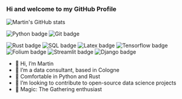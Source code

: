 ### Hi and welcome to my GitHub Profile

![Martin's GitHub stats](https://github-readme-stats.vercel.app/api?username=martinbremm&show_icons=true&count_private=true&include_all_commits=true&hide=stars,issues&theme=nightowl)

![Python badge](https://img.shields.io/static/v1?label=Python&message=advanced&color=brightgreen&logo=python)
![Git badge](https://img.shields.io/static/v1?label=Git&message=advanced&color=brightgreen&logo=git)
<!--- ![MatLab badge](https://img.shields.io/static/v1?label=MatLab&message=advanced&color=brightgreen&logo=matlab)-->
![Rust badge](https://img.shields.io/static/v1?label=Rust&message=basics&color=brightgreen&logo=rust)
![SQL badge](https://img.shields.io/static/v1?label=SQL&message=basics&color=brightgreen&logo=sqlite)
![Latex badge](https://img.shields.io/static/v1?label=LaTeX&message=basics&color=brightgreen&logo=latex)
![Tensorflow badge](https://img.shields.io/static/v1?label=TensorFlow&message=basics&color=brightgreen&logo=tensorflow)
![Folium badge](https://img.shields.io/static/v1?label=Folium&message=basics&color=brightgreen&logo=folium)
![Streamlit badge](https://img.shields.io/static/v1?label=Streamlit&message=basics&color=brightgreen&logo=streamlit)
![Django badge](https://img.shields.io/static/v1?label=Django&message=basics&color=brightgreen&logo=django)

- 👋 Hi, I’m Martin
- 👀 I’m a data consultant, based in Cologne
- 🌱 Comfortable in Python and Rust
- 💞️ I’m looking to contribute to open-source data science projects
- 🎲 Magic: The Gathering enthusiast